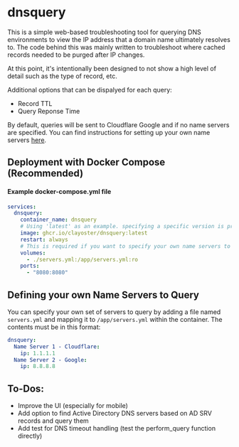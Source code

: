 # dnsquery

This is a simple web-based troubleshooting tool for querying DNS environments to view the IP address that a domain name ultimately resolves to. The code behind this was mainly written to troubleshoot where cached records needed to be purged after IP changes.

At this point, it's intentionally been designed to not show a high level of detail such as the type of record, etc.

Additional options that can be dispalyed for each query:
- Record TTL
- Query Reponse Time

By default, queries will be sent to Cloudflare Google and if no name servers are specified. You can find instructions for setting up your own name servers [here](#defining-your-own-name-servers-to-query).

## Deployment with Docker Compose (Recommended)

#### Example docker-compose.yml file

```yaml
services:
  dnsquery:
    container_name: dnsquery
    # Using 'latest' as an example. specifying a specific version is preferred
    image: ghcr.io/clayoster/dnsquery:latest
    restart: always
    # This is required if you want to specify your own name servers to query
    volumes:
      - ./servers.yml:/app/servers.yml:ro
    ports:
      - "8080:8080"
```

## Defining your own Name Servers to Query

You can specify your own set of servers to query by adding a file named `servers.yml` and mapping it to `/app/servers.yml` within the container. The contents must be in this format:

```yaml
dnsquery:
  Name Server 1 - Cloudflare:
    ip: 1.1.1.1
  Name Server 2 - Google:
    ip: 8.8.8.8
```

## To-Dos:
- Improve the UI (especially for mobile)
- Add option to find Active Directory DNS servers based on AD SRV records and query them
- Add test for DNS timeout handling (test the perform_query function directly)

